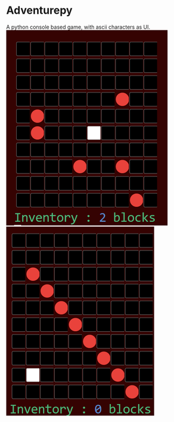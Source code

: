 # Adventurepy
A python console based game, with ascii characters as UI.
<img src="img1.png">
<img src="img2.png">
